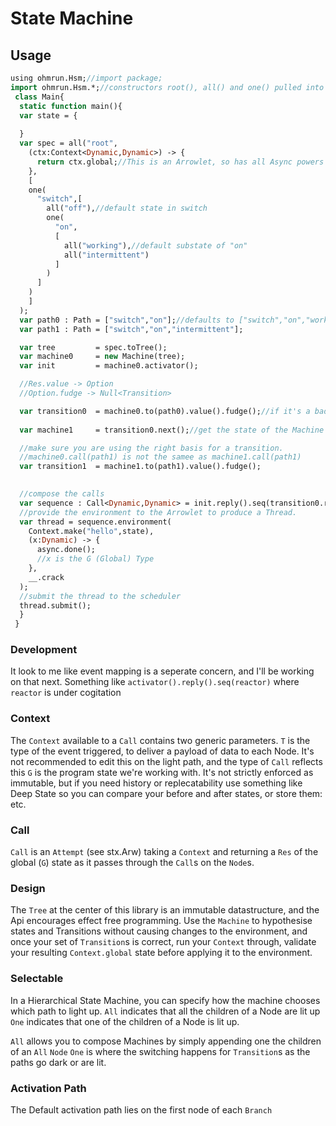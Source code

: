# State Machine

## Usage
```haxe
using ohmrun.Hsm;//import package;
import ohmrun.Hsm.*;//constructors root(), all() and one() pulled into the global scope.
 class Main{
  static function main(){
  var state = {
 
  }
  var spec = all("root",
    (ctx:Context<Dynamic,Dynamic>) -> {
      return ctx.global;//This is an Arrowlet, so has all Async powers
    },
    [
    one(
      "switch",[
        all("off"),//default state in switch
        one(
          "on",
          [
            all("working"),//default substate of "on"
            all("intermittent")
          ]
        )
      ]
    )
    ]
  );
  var path0 : Path = ["switch","on"];//defaults to ["switch","on","working"]
  var path1 : Path = ["switch","on","intermittent"];

  var tree         = spec.toTree();
  var machine0     = new Machine(tree);
  var init         = machine0.activator();

  //Res.value -> Option
  //Option.fudge -> Null<Transition>

  var transition0  = machine0.to(path0).value().fudge();//if it's a bad path, an error will be thrown on `fudge`
  
  var machine1     = transition0.next();//get the state of the Machine as it would be after transition0.

  //make sure you are using the right basis for a transition.
  //machine0.call(path1) is not the samee as machine1.call(path1)
  var transition1  = machine1.to(path1).value().fudge();
  

  //compose the calls
  var sequence : Call<Dynamic,Dynamic> = init.reply().seq(transition0.reply()).seq(transition1.reply());
  //provide the environment to the Arrowlet to produce a Thread.
  var thread = sequence.environment(
    Context.make("hello",state),
    (x:Dynamic) -> {
      async.done();
      //x is the G (Global) Type
    },
    __.crack
  );
  //submit the thread to the scheduler
  thread.submit();
  }
 }
  ```
### Development
  It look to me like event mapping is a seperate concern, and I'll be working on that next.
  Something like `activator().reply().seq(reactor)` where `reactor` is under cogitation

### Context
  The `Context` available to a `Call` contains two generic parameters.
  `T` is the type of the event triggered, to deliver a payload of data to each Node. It's not recommended to edit this on the light path, and the type of `Call` reflects this
  `G` is the program state we're working with. It's not strictly enforced as immutable, but if you need history or replecatability use something like Deep State so you can compare your before and after states, or store them: etc.
### Call
  `Call` is an `Attempt` (see stx.Arw) taking a `Context` and returning a `Res` of the global (`G`) state as it passes through the `Call`s on the `Node`s.
### Design
  The `Tree` at the center of this library is an immutable datastructure, and the Api encourages effect free programming. 
  Use the `Machine` to hypothesise states and Transitions without causing changes to the environment, and once your
  set of `Transition`s is correct, run your `Context` through, validate your resulting `Context.global` state before applying it 
  to the environment.  
### Selectable
  In a Hierarchical State Machine, you can specify how the machine chooses which path to light up.
  `All` indicates that all the children of a Node are lit up
  `One` indicates that one of the children of a Node is lit up.

  `All` allows you to compose Machines by simply appending one the children of an `All` `Node`
  `One` is where the switching happens for `Transition`s as the paths go dark or are lit.
### Activation Path
  The Default activation path lies on the first node of each `Branch`
### 